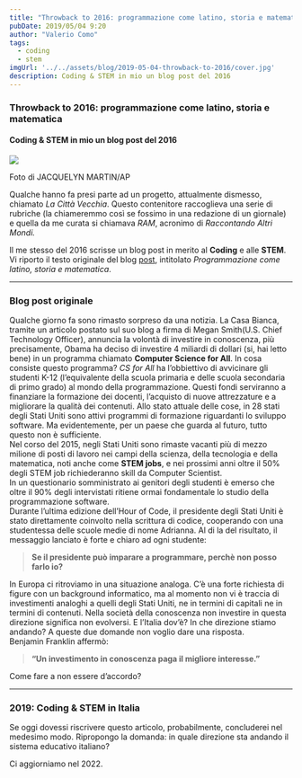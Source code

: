 ```yaml
---
title: "Throwback to 2016: programmazione come latino, storia e matematica"
pubDate: 2019/05/04 9:20
author: "Valerio Como"
tags:
  - coding
  - stem
imgUrl: '../../assets/blog/2019-05-04-throwback-to-2016/cover.jpg'
description: Coding & STEM in mio un blog post del 2016
---
```


### Throwback to 2016: programmazione come latino, storia e matematica

#### Coding & STEM in mio un blog post del 2016

![](https://cdn-images-1.medium.com/max/2560/1*20mjicvau_R2_xg1AsLNFg.jpeg)

Foto di JACQUELYN MARTIN/AP

Qualche hanno fa presi parte ad un progetto, attualmente dismesso, chiamato *La Città Vecchia*. Questo contenitore raccoglieva una serie di rubriche (la chiameremmo così se fossimo in una redazione di un giornale) e quella da me curata si chiamava *RAM*, acronimo di *Raccontando Altri Mondi.*

Il me stesso del 2016 scrisse un blog post in merito al **Coding** e alle **STEM**. Vi riporto il testo originale del blog [post](https://lacittavecchia.wordpress.com/2016/02/01/programmazione-come-latino-storia-e-matematica/), intitolato *Programmazione come latino, storia e matematica*.

---

### Blog post originale

Qualche giorno fa sono rimasto sorpreso da una notizia. La Casa Bianca, tramite un articolo postato sul suo blog a firma di Megan Smith(U.S. Chief Technology Officer), annuncia la volontà di investire in conoscenza, più precisamente, Obama ha deciso di investire 4 miliardi di dollari (si, hai letto bene) in un programma chiamato **Computer Science for All**. In cosa consiste questo programma? *CS for All* ha l’obbiettivo di avvicinare gli studenti K-12 (l’equivalente della scuola primaria e delle scuola secondaria di primo grado) al mondo della programmazione. Questi fondi serviranno a finanziare la formazione dei docenti, l’acquisto di nuove attrezzature e a migliorare la qualità dei contenuti. Allo stato attuale delle cose, in 28 stati degli Stati Uniti sono attivi programmi di formazione riguardanti lo sviluppo software. Ma evidentemente, per un paese che guarda al futuro, tutto questo non è sufficiente.  
Nel corso del 2015, negli Stati Uniti sono rimaste vacanti più di mezzo milione di posti di lavoro nei campi della scienza, della tecnologia e della matematica, noti anche come **STEM jobs**, e nei prossimi anni oltre il 50% degli STEM job richiederanno skill da Computer Scientist.  
In un questionario somministrato ai genitori degli studenti è emerso che oltre il 90% degli intervistati ritiene ormai fondamentale lo studio della programmazione software.  
Durante l’ultima edizione dell’Hour of Code, il presidente degli Stati Uniti è stato direttamente coinvolto nella scrittura di codice, cooperando con una studentessa delle scuole medie di nome Adrianna. Al di la del risultato, il messaggio lanciato è forte e chiaro ad ogni studente:

> **Se il presidente può imparare a programmare, perchè non posso farlo io?**

In Europa ci ritroviamo in una situazione analoga. C’è una forte richiesta di figure con un background informatico, ma al momento non vi è traccia di investimenti analoghi a quelli degli Stati Uniti, ne in termini di capitali ne in termini di contenuti. Nella società della conoscenza non investire in questa direzione significa non evolversi. E l’Italia dov’è? In che direzione stiamo andando? A queste due domande non voglio dare una risposta.  
Benjamin Franklin affermò:

> **“Un investimento in conoscenza paga il migliore interesse.”**

Come fare a non essere d’accordo?

---

### 2019: Coding & STEM in Italia

Se oggi dovessi riscrivere questo articolo, probabilmente, concluderei nel medesimo modo. Ripropongo la domanda: in quale direzione sta andando il sistema educativo italiano?

Ci aggiorniamo nel 2022.